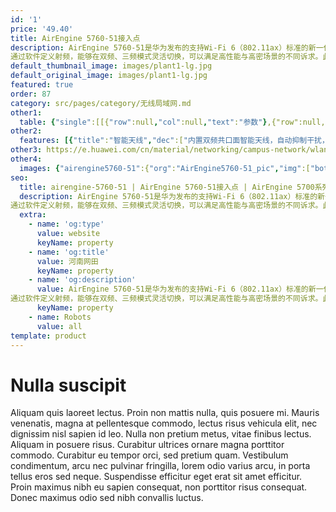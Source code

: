 ```yaml
---
id: '1'
price: '49.40'
title: AirEngine 5760-51接入点
description: AirEngine 5760-51是华为发布的支持Wi-Fi 6（802.11ax）标准的新一代室内AP，适合部署在企业办公、零售、制造等场景。
通过软件定义射频，能够在双频、三频模式灵活切换，可以满足高性能与高密场景的不同诉求。此外通过RTU软件License可提升空间流数量，并支持独立射频扫描，适合于在高干扰场景部署。内置智能天线，有效提升信号的增益，信号随用户而动，覆盖无死角。
default_thumbnail_image: images/plant1-lg.jpg
default_original_image: images/plant1-lg.jpg
featured: true
order: 87
category: src/pages/category/无线局域网.md
other1: 
  table: {"single":[[{"row":null,"col":null,"text":"参数"},{"row":null,"col":null,"text":"AirEngine 5760-51"}],[{"row":null,"col":null,"text":"尺寸（直径×高）"},{"row":null,"col":null,"text":"Φ220mm×50mm"}],[{"row":null,"col":null,"text":"电源输入"},{"row":null,"col":null,"text":"DC：48V±10%\nPoE供电：满足802.3bt以太网供电标准"}],[{"row":null,"col":null,"text":"最大用户数"},{"row":null,"col":null,"text":"1024（双射频模式）\n1152（三射频模式）\n说明：使用环境不同实际用户数存在差异。"}],[{"row":null,"col":null,"text":"接口"},{"row":null,"col":null,"text":"1x5GE + 1xGE电口"}],[{"row":null,"col":null,"text":"物联网"},{"row":null,"col":null,"text":"内置物联网插槽"}],[{"row":null,"col":null,"text":"工作温度"},{"row":null,"col":null,"text":" -10℃ ～+50℃"}],[{"row":null,"col":null,"text":"天线类型"},{"row":null,"col":null,"text":"内置智能天线"}],[{"row":null,"col":null,"text":"MIMO:空间流"},{"row":null,"col":null,"text":"基础能力：\n2.4GHz: 2×2:2，5GHz: 4×4:4\n2.4GHz: 2×2:2，5GHz-0: 2×2:2，5GHz-1: 2×2:2\nRTU License 升级：\n2.4GHz: 4×4:4，5GHz: 4×4:4\n2.4GHz: 2×2:2，5GHz-0: 2×2:2，5GHz-1: 4×4:4"}],[{"row":null,"col":null,"text":"无线协议"},{"row":null,"col":null,"text":"802.11a/b/g/n/ac/ac wave2/ax"}],[{"row":null,"col":null,"text":"最高PHY速率"},{"row":null,"col":null,"text":"基础能力：5.37Gbps\nRTU License 升级：5.95Gbps"}]]}
other2:
  features: [{"title":"智能天线","dec":["内置双频共口面智能天线，自动抑制干扰，覆盖半径提升20%，同位置信号强度提升100%，给用户带来稳定无死角的覆盖"]},{"title":"软件定义射频","dec":["双射频和三射频灵活切换，并发容量提升高达50%，灵活适应高带宽、高并发场景。"]},{"title":"物联网扩展","dec":["默认支持蓝牙5.0，此外通过内置双IoT插槽设计以及USB接口，可在一台AP上灵活支持多种物联网协议，如：RFID，ZigBee等，满足各类物联网终端的接入需求"]}]
other3: https://e.huawei.com/cn/material/networking/campus-network/wlan/33dd63cd4ee243bc8d959010ae5a213f
other4:
  images: {"airengine5760-51":{"org":"AirEngine5760-51_pic","img":["bottom.png","front.png","front_left.png","front_right.png","front_top.png","front_top_2.png","rear_top.png","top.png"]}}
seo:
  title: airengine-5760-51 | AirEngine 5760-51接入点 | AirEngine 5700系列 | 室内接入点 | 无线局域网 | 企业网络
  description: AirEngine 5760-51是华为发布的支持Wi-Fi 6（802.11ax）标准的新一代室内AP，适合部署在企业办公、零售、制造等场景。
通过软件定义射频，能够在双频、三频模式灵活切换，可以满足高性能与高密场景的不同诉求。此外通过RTU软件License可提升空间流数量，并支持独立射频扫描，适合于在高干扰场景部署。内置智能天线，有效提升信号的增益，信号随用户而动，覆盖无死角。
  extra:
    - name: 'og:type'
      value: website
      keyName: property
    - name: 'og:title'
      value: 河南网田
      keyName: property
    - name: 'og:description'
      value: AirEngine 5760-51是华为发布的支持Wi-Fi 6（802.11ax）标准的新一代室内AP，适合部署在企业办公、零售、制造等场景。
通过软件定义射频，能够在双频、三频模式灵活切换，可以满足高性能与高密场景的不同诉求。此外通过RTU软件License可提升空间流数量，并支持独立射频扫描，适合于在高干扰场景部署。内置智能天线，有效提升信号的增益，信号随用户而动，覆盖无死角。
      keyName: property
    - name: Robots
      value: all
template: product
---
```


# Nulla suscipit

Aliquam quis laoreet lectus. Proin non mattis nulla, quis posuere mi. Mauris venenatis, magna at pellentesque commodo, lectus risus vehicula elit, nec dignissim nisl sapien id leo. Nulla non pretium metus, vitae finibus lectus. Aliquam in posuere risus. Curabitur ultrices ornare magna porttitor commodo. Curabitur eu tempor orci, sed pretium quam. Vestibulum condimentum, arcu nec pulvinar fringilla, lorem odio varius arcu, in porta tellus eros sed neque. Suspendisse efficitur eget erat sit amet efficitur. Proin maximus nibh eu sapien consequat, non porttitor risus consequat. Donec maximus odio sed nibh convallis luctus.